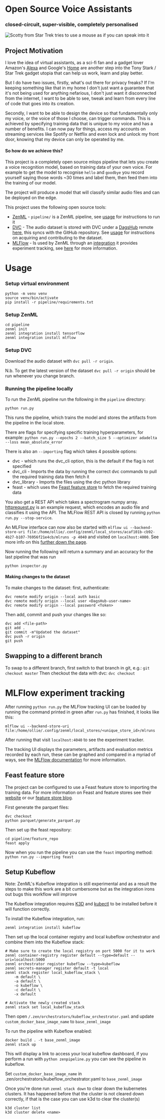 # Open Source Voice Assistants
### closed-circuit, super-visible, completely personalised

![Scotty from Star Trek tries to use a mouse as if you can speak into it](Scotty_uses_a_mouse.jpg)

## Project Motivation
I love the idea of virtual assistants, as a sci-fi fan and a gadget lover Amazon's [Alexa]() and Google's [Home]() are
another step into the Tony Stark / Star Trek gadget utopia that can help us work, learn and play better.

But I do have two issues, firstly, what's out there for privacy freaks? If I'm keeping something like that in my home I 
don't just want a guarantee that it's not being used for anything nefarious, I don't just want it disconnected from the
internet, I want to be able to see, tweak and learn from every line of code that goes into its creation.

Secondly, I want to be able to design the device so that fundamentally only my voice, or the voice of those I choose,
can trigger commands. This is achieved by specifying training data that is unique to my voice and has a number of
benefits. I can now pay for things, access my accounts on streaming services like Spotify or Netflix and even lock and
unlock my front door, knowing that my device can only be operated by me.

#### So how do we achieve this?
This project is a completely open source mlops pipeline that lets you create a voice recognition model, based on training
data of your own voice. For example to get the model to recognise `hello` and `goodbye` you record yourself saying those
words ~30 times and label them, then feed them into the training of our model.

The project will produce a model that will classify similar audio files and can be deployed on the edge.

This project uses the following open source tools:
* [ZenML](https://zenml.io/) - `pipeline/` is a ZenML pipeline, see [usage](#usage) for instructions to run it
* [DVC](https://dvc.org/) - The audio dataset is stored with DVC under a [DagsHub](https://dagshub.com/dashboard) remote
[here](https://dagshub.com/fuzzylabs/voice-recognition), this syncs with the GitHub repository. See [usage](#usage) for
instructions on acquiring and contributing to the dataset.
* [MLFlow](https://mlflow.org/) - Is used by ZenML through an [integration](https://docs.zenml.io/features/integrations)
it provides experiment tracking, see [here](#mlflow-experiment-tracking) for more information.


# Usage
### Setup virtual environment
```shell
python -m venv venv
source venv/bin/activate
pip install -r pipeline/requirements.txt
```

### Setup ZenML
```shell
cd pipeline
zenml init
zenml integration install tensorflow
zenml integration install mlflow
```

### Setup DVC
Download the audio dataset with `dvc pull -r origin`.

N.b. To get the latest version of the dataset `dvc pull -r origin` should be run whenever you change branch.

### Running the pipeline locally

To run the ZenML pipeline run the following in the `pipeline` directory:
```shell
python run.py
```
This runs the pipeline, which trains the model and stores the artifacts from the pipeline in the local store.

There are flags for specifying specific training hyperparameters, for example:
`python run.py --epochs 2 --batch_size 5 --optimizer adadelta --loss mean_absolute_error`

There is also an `--importing` flag which takes 4 possible options:
* dvc - which runs the dvc_cli option, this is the default if the flag is not specified
* dvc_cli - Imports the data by running the correct dvc commands to pull the required training data then fetch it
* dvc_library - Imports the files using the dvc python library
* feast - which uses the [Feast feature store](#Feast_feature_store) to fetch the required training data

You also get a REST API which takes a spectrogram numpy array.
[httprequest.py](../httprequest.py) is an example request, which encodes an audio file and classifies it using the API.
The MLFlow REST API is closed by running `python run.py --stop-service`.

An MLFlow interface can now also be started with `mlflow ui --backend-store-uri file:/home/ollie/.config/zenml/local_stores/acaf101b-cb92-4b27-b107-76956f21e4cb/mlruns -p 4040`
and visited on `localhost:4000`. See more info on this [further down the page](#mlflow-experiment-tracking).


Now running the following will return a summary and an accuracy for the last pipeline that was run
```shell
python inspector.py
```

#### Making changes to the dataset
To make changes to the dataset: first, authenticate:
```shell
dvc remote modify origin --local auth basic
dvc remote modify origin --local user <DagsHub-user-name>
dvc remote modify origin --local password <Token>
```

Then add, commit and push your changes like so:
```shell
dvc add <file-path>
git add .
git commit -m"Updated the dataset"
dvc push -r origin
git push
```

## Swapping to a different branch
To swap to a different branch, first switch to that branch in git, e.g.:
`git checkout master`
Then checkout the data with dvc:
`dvc checkout`

# MLFlow experiment tracking
After running `python run.py` the MLFlow tracking UI can be loaded by running the command printed in green after `run.py` has 
finished, it looks like this:

`mlflow ui --backend-store-uri file:/home/ollie/.config/zenml/local_stores/<unique_store_id>/mlruns`

After running that visit `localhost:4040` to see the experiment tracker.

The tracking UI displays the parameters, artifacts and evaluation metrics recorded by each run, these can be
graphed and compared in a myriad of ways, see the [MLFlow documentation](https://mlflow.org/docs/latest/tracking.html#tracking-ui)
for more information.

## Feast feature store
The project can be configured to use a Feast feature store to importing the training data.
For more information on Feast and feature stores see their [website](https://feast.dev/) or our
[feature store blog](https://www.fuzzylabs.ai/blog-post/feature-stores-an-introduction-with-feast).

First generate the parquet files:
```shell
dvc checkout
python parquet/generate_parquet.py
```

Then set up the feast repository:
```shell
cd pipeline/feature_repo
feast apply
```

Now when you run the pipeline you can use the `feast` importing method:
`python run.py --importing feast`

## Setup Kubeflow

Note: ZenML's Kubeflow integration is still experimental and as a result the steps to make this work are a bit cumbersome
but as the integration irons out bugs this workflow will improve

The Kubeflow integration requires [K3D](https://k3d.io/v5.2.1/#installation) and [kubectl](https://kubernetes.io/docs/tasks/tools/#kubectl)
to be installed before it will function correctly.

To install the Kubeflow integration, run:
```shell
zenml integration install kubeflow
```

Then set up the local container registry and local kubeflow orchestrator and combine them into the Kubeflow stack:
```shell
# Make sure to create the local registry on port 5000 for it to work 
zenml container-registry register default --type=default --uri=localhost:5000 
zenml orchestrator register kubeflow --type=kubeflow
zenml secrets-manager register default -t local
zenml stack register local_kubeflow_stack \
    -m default \
    -a default \
    -o kubeflow \
    -c default \
    -x default

# Activate the newly created stack
zenml stack set local_kubeflow_stack
```

Then open `/.zen/orchestrators/kubeflow_orchestrator.yaml` and update `custom_docker_base_image_name` to `base_zenml_image`

To run the pipeline with Kubeflow enabled:
```shell
docker build . -t base_zenml_image
zenml stack up
```
This will display a link to access your local kubeflow dashboard, if you perform a run with `python zenpipeline.py`
you can see the pipeline in kubeflow.

Set `custom_docker_base_image_name` in .zen/orchestrators/kubeflow_orchestrator.yaml to `base_zenml_image`

Once you're done run `zenml stack down` to clear down the kubernetes clusters.
It has happened before that the cluster is not cleared down correctly, if that is the case you can use k3d to clear the cluster(s)
```shell
k3d cluster list
k3d cluster delete <name>
```
